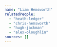 ```yaml
---
name: "Liam Hemsworth"
relatedPeople:
  - "heath-ledger"
  - "chris-hemsworth"
  - "hugh-jackman"
  - "alex-oloughlin"
sources: []
---
```


